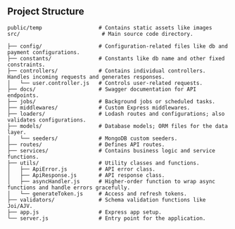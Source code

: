 ## Project Structure

    public/temp                  # Contains static assets like images
    src/                          # Main source code directory.

    ├── config/                  # Configuration-related files like db and payment configurations.
    ├── constants/               # Constants like db name and other fixed constraints.
    ├── controllers/             # Contains individual controllers. Handles incoming requests and generates responses.
    │   └── user.controller.js   # Controls user-related requests.
    ├── docs/                    # Swagger documentation for API endpoints.
    ├── jobs/                    # Background jobs or scheduled tasks.
    ├── middlewares/             # Custom Express middlewares.
    ├── loaders/                 # Lodash routes and configurations; also validates configurations.
    ├── models/                  # Database models; ORM files for the data layer.
    │   └── seeders/             # MongoDB custom seeders.
    ├── routes/                  # Defines API routes.
    ├── services/                # Contains business logic and service functions.
    ├── utils/                   # Utility classes and functions.
    │   ├── ApiError.js          # API error class.
    │   ├── ApiResponse.js       # API response class.
    │   ├── asyncHandler.js      # Higher-order function to wrap async functions and handle errors gracefully.
    │   └── generateToken.js     # Access and refresh tokens.
    ├── validators/              # Schema validation functions like Joi/AJV.
    ├── app.js                   # Express app setup.
    └── server.js                # Entry point for the application.
